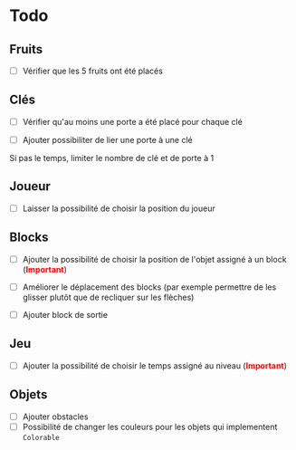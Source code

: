 # Todo

## Fruits

- [ ] Vérifier que les 5 fruits ont été placés

## Clés

- [ ] Vérifier qu'au moins une porte a été placé pour chaque clé

- [ ] Ajouter possibiliter de lier une porte à une clé

Si pas le temps, limiter le nombre de clé et de porte à 1

## Joueur

- [ ] Laisser la possibilité de choisir la position du joueur

## Blocks

- [ ] Ajouter la possibilité de choisir la position de l'objet assigné à un block (<span style="color:red">**Important**</span>)

- [ ] Améliorer le déplacement des blocks (par exemple permettre de les glisser plutôt que de recliquer sur les flèches)

- [ ] Ajouter block de sortie

## Jeu

- [ ] Ajouter la possibilité de choisir le temps assigné au niveau (<span style="color:red">**Important**</span>)

## Objets

- [ ] Ajouter obstacles
- [ ] Possibilité de changer les couleurs pour les objets qui implementent `Colorable`
